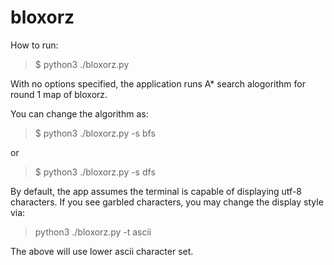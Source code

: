 # bloxorz

How to run:

 > $ python3 ./bloxorz.py
 
With no options specified, the application runs A* search alogorithm for round 1 map of bloxorz.


You can change the algorithm as:

 > $ python3 ./bloxorz.py -s bfs

or

 > $ python3 ./bloxorz.py -s dfs
 
 By default, the app assumes the terminal is capable of displaying utf-8 characters. If you see garbled characters, you may change the display style via:
 
  > python3 ./bloxorz.py -t ascii 
  
  The above will use lower ascii character set.
  